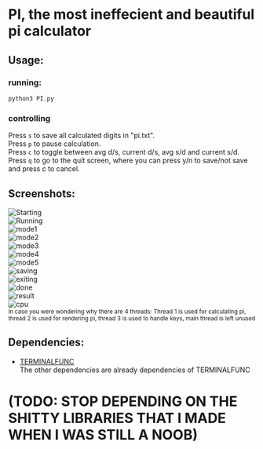# PI, the most ineffecient and beautiful pi calculator
## Usage:  
### running:  
`python3 PI.py`  
### controlling  
Press `s` to save all calculated digits in "pi.txt".  
Press `p` to pause calculation.  
Press `c` to toggle between avg d/s, current d/s, avg s/d and current s/d.  
Press `q` to go to the quit screen, where you can press y/n to save/not save and press c to cancel.  
  
## Screenshots:  
  
![Starting](https://github.com/lomnom/PI/blob/main/screenshots/starting.png)  
![Running](https://github.com/lomnom/PI/blob/main/screenshots/running.png)  
![mode1](https://github.com/lomnom/PI/blob/main/screenshots/mode1.png)  
![mode2](https://github.com/lomnom/PI/blob/main/screenshots/mode2.png)  
![mode3](https://github.com/lomnom/PI/blob/main/screenshots/mode3.png)  
![mode4](https://github.com/lomnom/PI/blob/main/screenshots/mode4.png)  
![mode5](https://github.com/lomnom/PI/blob/main/screenshots/mode5.png)  
![saving](https://github.com/lomnom/PI/blob/main/screenshots/saving.png)  
![exiting](https://github.com/lomnom/PI/blob/main/screenshots/exiting.png)  
![done](https://github.com/lomnom/PI/blob/main/screenshots/done.png)  
![result](https://github.com/lomnom/PI/blob/main/screenshots/result.png)  
![cpu](https://github.com/lomnom/PI/blob/main/screenshots/cpu.png)  
<sup>In case you were wondering why there are 4 threads: Thread 1 is used for calculating pi, thread 2 is used for rendering pi, thread 3 is used to handle keys, main thread is left unused</sup>  
  
## Dependencies:  
- [TERMINALFUNC](https://github.com/lomnom/TERMINALFUNC)  
The other dependencies are already dependencies of TERMINALFUNC
# (TODO: **STOP DEPENDING ON THE SHITTY LIBRARIES THAT I MADE WHEN I WAS STILL A NOOB**)
